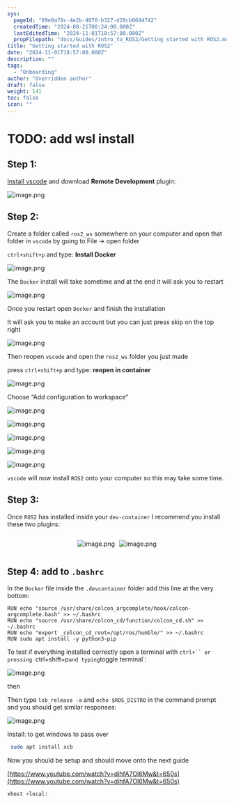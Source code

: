 ```yaml
---
sys:
  pageId: "89e0a78c-4e2b-4070-b327-d28cb0694742"
  createdTime: "2024-08-21T00:24:00.000Z"
  lastEditedTime: "2024-11-01T18:57:00.000Z"
  propFilepath: "docs/Guides/intro_to_ROS2/Getting started with ROS2.md"
title: "Getting started with ROS2"
date: "2024-11-01T18:57:00.000Z"
description: ""
tags:
  - "Onboarding"
author: "Overridden author"
draft: false
weight: 141
toc: false
icon: ""
---
```


# TODO: add wsl install

## Step 1:

[Install vscode](https://code.visualstudio.com/download) and download **Remote Development** plugin:

![image.png](https://prod-files-secure.s3.us-west-2.amazonaws.com/d518164a-d88e-44d1-a4ee-3adb3bd8bce0/efb52993-1881-4a40-b95e-6f020334f022/image.png?X-Amz-Algorithm=AWS4-HMAC-SHA256&X-Amz-Content-Sha256=UNSIGNED-PAYLOAD&X-Amz-Credential=ASIAZI2LB466RMIK5QLE%2F20250419%2Fus-west-2%2Fs3%2Faws4_request&X-Amz-Date=20250419T090748Z&X-Amz-Expires=3600&X-Amz-Security-Token=IQoJb3JpZ2luX2VjEP7%2F%2F%2F%2F%2F%2F%2F%2F%2F%2FwEaCXVzLXdlc3QtMiJGMEQCICx9U%2BCaD09xD%2FDaDZYPy7I%2FBg8hXCvozJbArrEcE89sAiAz7XxzcvrRcxg86%2BHnJtYm00elB4Q9admruP8U4GEh6CqIBAiH%2F%2F%2F%2F%2F%2F%2F%2F%2F%2F8BEAAaDDYzNzQyMzE4MzgwNSIMWc8HfRXERh2RYP7BKtwDjgdo2FEZ%2B4Okp9JfOC4Ud0UTxas0lScRozQY0DlIloCkBMUHygxAPtXei%2FdPI%2FPbxesbSofhNFQPiyp%2FQBoRXo%2BY31WqNB5sfJhDLkYnipYkZEfwclvPlI9HLXaNVhK1b0KoPoalv83nYCeDWVd5SzjvFrF06WD7tT1IF6nLgpxlqsepBBEwQDLvcKaRy%2BnnryEtaLB5%2FxtXMo2LrC6%2BPOFSv6OzezmR7PHJe%2FxedkPPU03EQAWr0mAINkkKrxvEwQnGBXsD7lw%2BxHiJpi%2Fq%2B%2B13fzqr4376AZpBC7NGID%2B96ieUqLDXVg4zvTsP8Azn4oVz%2Fu%2FqiaPDOiMROQEirKZzwn7viy6DIAHPa7lgb5zv747fESSw8lmFe4HGlaTM8vdbE9LhC8gPswpBRgUZzR5p34uMs8qItTcs%2B6Mw1sVvcq58CEq3dw1CtH%2FNxUSBgWevVMXOqeiSQUFSnN3%2Frk8BGP7SsbLFMu54zJ4PEO7Itm71JBddkGY9WbS%2FkQ6q9M0cYKwyM7YdDww%2BrxWaE5Aayrdz1X8BbevcqlpQvq5airGsDMIBYFQDT3ZPucEnosJYdirSR3dTR1QpdSzwC3l1dvcZn%2FIDvEJJd00obkgIn7vYEXASWrNlEhgwh%2FyMwAY6pgH3NHIYGftM%2B7aZoJ1k7lSPUPfeKADH0iNKOrs2u0%2BAMd1u9vyTuGW5%2F6N6q1Q6nZ%2BxBw6pdkodL%2FSPQa%2Bw7KxM9Mt13cyocUCKMG8JgOsnx8qFbAlglkf%2BnnJw6bIPKG3bthPt5gUsSOtk0Vi2EWO9wU3buLkPGhw89OofuLgZy0h%2F%2FR09vloKL7i9tsht5Qv7ufCzvWKMEiWwCOPpOu80intd1p28&X-Amz-Signature=93f6565831d000d8821ae62cd261150f5cf3be05936cbc6a4961bfacc0a6bb0e&X-Amz-SignedHeaders=host&x-id=GetObject)

## Step 2:

Create a folder called `ros2_ws` somewhere on your computer and open that folder in `vscode` by going to File → open folder 

`ctrl+shift+p` and type: **Install Docker**

![image.png](https://prod-files-secure.s3.us-west-2.amazonaws.com/d518164a-d88e-44d1-a4ee-3adb3bd8bce0/2269dc0e-1cd5-47ff-bceb-c04ad9b2eab0/image.png?X-Amz-Algorithm=AWS4-HMAC-SHA256&X-Amz-Content-Sha256=UNSIGNED-PAYLOAD&X-Amz-Credential=ASIAZI2LB466RMIK5QLE%2F20250419%2Fus-west-2%2Fs3%2Faws4_request&X-Amz-Date=20250419T090748Z&X-Amz-Expires=3600&X-Amz-Security-Token=IQoJb3JpZ2luX2VjEP7%2F%2F%2F%2F%2F%2F%2F%2F%2F%2FwEaCXVzLXdlc3QtMiJGMEQCICx9U%2BCaD09xD%2FDaDZYPy7I%2FBg8hXCvozJbArrEcE89sAiAz7XxzcvrRcxg86%2BHnJtYm00elB4Q9admruP8U4GEh6CqIBAiH%2F%2F%2F%2F%2F%2F%2F%2F%2F%2F8BEAAaDDYzNzQyMzE4MzgwNSIMWc8HfRXERh2RYP7BKtwDjgdo2FEZ%2B4Okp9JfOC4Ud0UTxas0lScRozQY0DlIloCkBMUHygxAPtXei%2FdPI%2FPbxesbSofhNFQPiyp%2FQBoRXo%2BY31WqNB5sfJhDLkYnipYkZEfwclvPlI9HLXaNVhK1b0KoPoalv83nYCeDWVd5SzjvFrF06WD7tT1IF6nLgpxlqsepBBEwQDLvcKaRy%2BnnryEtaLB5%2FxtXMo2LrC6%2BPOFSv6OzezmR7PHJe%2FxedkPPU03EQAWr0mAINkkKrxvEwQnGBXsD7lw%2BxHiJpi%2Fq%2B%2B13fzqr4376AZpBC7NGID%2B96ieUqLDXVg4zvTsP8Azn4oVz%2Fu%2FqiaPDOiMROQEirKZzwn7viy6DIAHPa7lgb5zv747fESSw8lmFe4HGlaTM8vdbE9LhC8gPswpBRgUZzR5p34uMs8qItTcs%2B6Mw1sVvcq58CEq3dw1CtH%2FNxUSBgWevVMXOqeiSQUFSnN3%2Frk8BGP7SsbLFMu54zJ4PEO7Itm71JBddkGY9WbS%2FkQ6q9M0cYKwyM7YdDww%2BrxWaE5Aayrdz1X8BbevcqlpQvq5airGsDMIBYFQDT3ZPucEnosJYdirSR3dTR1QpdSzwC3l1dvcZn%2FIDvEJJd00obkgIn7vYEXASWrNlEhgwh%2FyMwAY6pgH3NHIYGftM%2B7aZoJ1k7lSPUPfeKADH0iNKOrs2u0%2BAMd1u9vyTuGW5%2F6N6q1Q6nZ%2BxBw6pdkodL%2FSPQa%2Bw7KxM9Mt13cyocUCKMG8JgOsnx8qFbAlglkf%2BnnJw6bIPKG3bthPt5gUsSOtk0Vi2EWO9wU3buLkPGhw89OofuLgZy0h%2F%2FR09vloKL7i9tsht5Qv7ufCzvWKMEiWwCOPpOu80intd1p28&X-Amz-Signature=553db5def69c293d392ea9a4b4d242783db04b178e59dca3d9414db92b9a56ea&X-Amz-SignedHeaders=host&x-id=GetObject)

The `Docker` install will take sometime and at the end it will ask you to restart

![image.png](https://prod-files-secure.s3.us-west-2.amazonaws.com/d518164a-d88e-44d1-a4ee-3adb3bd8bce0/ed233f78-be33-4b1f-b89c-9c346c0e961e/image.png?X-Amz-Algorithm=AWS4-HMAC-SHA256&X-Amz-Content-Sha256=UNSIGNED-PAYLOAD&X-Amz-Credential=ASIAZI2LB466RMIK5QLE%2F20250419%2Fus-west-2%2Fs3%2Faws4_request&X-Amz-Date=20250419T090748Z&X-Amz-Expires=3600&X-Amz-Security-Token=IQoJb3JpZ2luX2VjEP7%2F%2F%2F%2F%2F%2F%2F%2F%2F%2FwEaCXVzLXdlc3QtMiJGMEQCICx9U%2BCaD09xD%2FDaDZYPy7I%2FBg8hXCvozJbArrEcE89sAiAz7XxzcvrRcxg86%2BHnJtYm00elB4Q9admruP8U4GEh6CqIBAiH%2F%2F%2F%2F%2F%2F%2F%2F%2F%2F8BEAAaDDYzNzQyMzE4MzgwNSIMWc8HfRXERh2RYP7BKtwDjgdo2FEZ%2B4Okp9JfOC4Ud0UTxas0lScRozQY0DlIloCkBMUHygxAPtXei%2FdPI%2FPbxesbSofhNFQPiyp%2FQBoRXo%2BY31WqNB5sfJhDLkYnipYkZEfwclvPlI9HLXaNVhK1b0KoPoalv83nYCeDWVd5SzjvFrF06WD7tT1IF6nLgpxlqsepBBEwQDLvcKaRy%2BnnryEtaLB5%2FxtXMo2LrC6%2BPOFSv6OzezmR7PHJe%2FxedkPPU03EQAWr0mAINkkKrxvEwQnGBXsD7lw%2BxHiJpi%2Fq%2B%2B13fzqr4376AZpBC7NGID%2B96ieUqLDXVg4zvTsP8Azn4oVz%2Fu%2FqiaPDOiMROQEirKZzwn7viy6DIAHPa7lgb5zv747fESSw8lmFe4HGlaTM8vdbE9LhC8gPswpBRgUZzR5p34uMs8qItTcs%2B6Mw1sVvcq58CEq3dw1CtH%2FNxUSBgWevVMXOqeiSQUFSnN3%2Frk8BGP7SsbLFMu54zJ4PEO7Itm71JBddkGY9WbS%2FkQ6q9M0cYKwyM7YdDww%2BrxWaE5Aayrdz1X8BbevcqlpQvq5airGsDMIBYFQDT3ZPucEnosJYdirSR3dTR1QpdSzwC3l1dvcZn%2FIDvEJJd00obkgIn7vYEXASWrNlEhgwh%2FyMwAY6pgH3NHIYGftM%2B7aZoJ1k7lSPUPfeKADH0iNKOrs2u0%2BAMd1u9vyTuGW5%2F6N6q1Q6nZ%2BxBw6pdkodL%2FSPQa%2Bw7KxM9Mt13cyocUCKMG8JgOsnx8qFbAlglkf%2BnnJw6bIPKG3bthPt5gUsSOtk0Vi2EWO9wU3buLkPGhw89OofuLgZy0h%2F%2FR09vloKL7i9tsht5Qv7ufCzvWKMEiWwCOPpOu80intd1p28&X-Amz-Signature=c0f7566acd0c8e51cd4fecc359066019969711fe2abbca56188afdc537b82575&X-Amz-SignedHeaders=host&x-id=GetObject)

Once you restart open `Docker` and finish the installation

It will ask you to make an account but you can just press skip on the top right

![image.png](https://prod-files-secure.s3.us-west-2.amazonaws.com/d518164a-d88e-44d1-a4ee-3adb3bd8bce0/21010ad9-1659-4fd9-9f59-9932a09b2a3d/image.png?X-Amz-Algorithm=AWS4-HMAC-SHA256&X-Amz-Content-Sha256=UNSIGNED-PAYLOAD&X-Amz-Credential=ASIAZI2LB466RMIK5QLE%2F20250419%2Fus-west-2%2Fs3%2Faws4_request&X-Amz-Date=20250419T090748Z&X-Amz-Expires=3600&X-Amz-Security-Token=IQoJb3JpZ2luX2VjEP7%2F%2F%2F%2F%2F%2F%2F%2F%2F%2FwEaCXVzLXdlc3QtMiJGMEQCICx9U%2BCaD09xD%2FDaDZYPy7I%2FBg8hXCvozJbArrEcE89sAiAz7XxzcvrRcxg86%2BHnJtYm00elB4Q9admruP8U4GEh6CqIBAiH%2F%2F%2F%2F%2F%2F%2F%2F%2F%2F8BEAAaDDYzNzQyMzE4MzgwNSIMWc8HfRXERh2RYP7BKtwDjgdo2FEZ%2B4Okp9JfOC4Ud0UTxas0lScRozQY0DlIloCkBMUHygxAPtXei%2FdPI%2FPbxesbSofhNFQPiyp%2FQBoRXo%2BY31WqNB5sfJhDLkYnipYkZEfwclvPlI9HLXaNVhK1b0KoPoalv83nYCeDWVd5SzjvFrF06WD7tT1IF6nLgpxlqsepBBEwQDLvcKaRy%2BnnryEtaLB5%2FxtXMo2LrC6%2BPOFSv6OzezmR7PHJe%2FxedkPPU03EQAWr0mAINkkKrxvEwQnGBXsD7lw%2BxHiJpi%2Fq%2B%2B13fzqr4376AZpBC7NGID%2B96ieUqLDXVg4zvTsP8Azn4oVz%2Fu%2FqiaPDOiMROQEirKZzwn7viy6DIAHPa7lgb5zv747fESSw8lmFe4HGlaTM8vdbE9LhC8gPswpBRgUZzR5p34uMs8qItTcs%2B6Mw1sVvcq58CEq3dw1CtH%2FNxUSBgWevVMXOqeiSQUFSnN3%2Frk8BGP7SsbLFMu54zJ4PEO7Itm71JBddkGY9WbS%2FkQ6q9M0cYKwyM7YdDww%2BrxWaE5Aayrdz1X8BbevcqlpQvq5airGsDMIBYFQDT3ZPucEnosJYdirSR3dTR1QpdSzwC3l1dvcZn%2FIDvEJJd00obkgIn7vYEXASWrNlEhgwh%2FyMwAY6pgH3NHIYGftM%2B7aZoJ1k7lSPUPfeKADH0iNKOrs2u0%2BAMd1u9vyTuGW5%2F6N6q1Q6nZ%2BxBw6pdkodL%2FSPQa%2Bw7KxM9Mt13cyocUCKMG8JgOsnx8qFbAlglkf%2BnnJw6bIPKG3bthPt5gUsSOtk0Vi2EWO9wU3buLkPGhw89OofuLgZy0h%2F%2FR09vloKL7i9tsht5Qv7ufCzvWKMEiWwCOPpOu80intd1p28&X-Amz-Signature=d00a6b53fa067d88618ca0643d979b2019b1cf1a2a27f04ee6d43ac6d75893f8&X-Amz-SignedHeaders=host&x-id=GetObject)

Then reopen `vscode` and open the `ros2_ws` folder you just made

press `ctrl+shift+p` and type: **reopen in container**

![image.png](https://prod-files-secure.s3.us-west-2.amazonaws.com/d518164a-d88e-44d1-a4ee-3adb3bd8bce0/4e93b8c2-41ad-488c-8095-c74205196118/image.png?X-Amz-Algorithm=AWS4-HMAC-SHA256&X-Amz-Content-Sha256=UNSIGNED-PAYLOAD&X-Amz-Credential=ASIAZI2LB466RMIK5QLE%2F20250419%2Fus-west-2%2Fs3%2Faws4_request&X-Amz-Date=20250419T090748Z&X-Amz-Expires=3600&X-Amz-Security-Token=IQoJb3JpZ2luX2VjEP7%2F%2F%2F%2F%2F%2F%2F%2F%2F%2FwEaCXVzLXdlc3QtMiJGMEQCICx9U%2BCaD09xD%2FDaDZYPy7I%2FBg8hXCvozJbArrEcE89sAiAz7XxzcvrRcxg86%2BHnJtYm00elB4Q9admruP8U4GEh6CqIBAiH%2F%2F%2F%2F%2F%2F%2F%2F%2F%2F8BEAAaDDYzNzQyMzE4MzgwNSIMWc8HfRXERh2RYP7BKtwDjgdo2FEZ%2B4Okp9JfOC4Ud0UTxas0lScRozQY0DlIloCkBMUHygxAPtXei%2FdPI%2FPbxesbSofhNFQPiyp%2FQBoRXo%2BY31WqNB5sfJhDLkYnipYkZEfwclvPlI9HLXaNVhK1b0KoPoalv83nYCeDWVd5SzjvFrF06WD7tT1IF6nLgpxlqsepBBEwQDLvcKaRy%2BnnryEtaLB5%2FxtXMo2LrC6%2BPOFSv6OzezmR7PHJe%2FxedkPPU03EQAWr0mAINkkKrxvEwQnGBXsD7lw%2BxHiJpi%2Fq%2B%2B13fzqr4376AZpBC7NGID%2B96ieUqLDXVg4zvTsP8Azn4oVz%2Fu%2FqiaPDOiMROQEirKZzwn7viy6DIAHPa7lgb5zv747fESSw8lmFe4HGlaTM8vdbE9LhC8gPswpBRgUZzR5p34uMs8qItTcs%2B6Mw1sVvcq58CEq3dw1CtH%2FNxUSBgWevVMXOqeiSQUFSnN3%2Frk8BGP7SsbLFMu54zJ4PEO7Itm71JBddkGY9WbS%2FkQ6q9M0cYKwyM7YdDww%2BrxWaE5Aayrdz1X8BbevcqlpQvq5airGsDMIBYFQDT3ZPucEnosJYdirSR3dTR1QpdSzwC3l1dvcZn%2FIDvEJJd00obkgIn7vYEXASWrNlEhgwh%2FyMwAY6pgH3NHIYGftM%2B7aZoJ1k7lSPUPfeKADH0iNKOrs2u0%2BAMd1u9vyTuGW5%2F6N6q1Q6nZ%2BxBw6pdkodL%2FSPQa%2Bw7KxM9Mt13cyocUCKMG8JgOsnx8qFbAlglkf%2BnnJw6bIPKG3bthPt5gUsSOtk0Vi2EWO9wU3buLkPGhw89OofuLgZy0h%2F%2FR09vloKL7i9tsht5Qv7ufCzvWKMEiWwCOPpOu80intd1p28&X-Amz-Signature=065e70575a553575ca200cb12c49246e43b416fc8f866deb83036fe72710a73c&X-Amz-SignedHeaders=host&x-id=GetObject)

Choose “Add configuration to workspace”

![image.png](https://prod-files-secure.s3.us-west-2.amazonaws.com/d518164a-d88e-44d1-a4ee-3adb3bd8bce0/9560b282-5060-4989-ba37-97e7b2c22476/image.png?X-Amz-Algorithm=AWS4-HMAC-SHA256&X-Amz-Content-Sha256=UNSIGNED-PAYLOAD&X-Amz-Credential=ASIAZI2LB466RMIK5QLE%2F20250419%2Fus-west-2%2Fs3%2Faws4_request&X-Amz-Date=20250419T090748Z&X-Amz-Expires=3600&X-Amz-Security-Token=IQoJb3JpZ2luX2VjEP7%2F%2F%2F%2F%2F%2F%2F%2F%2F%2FwEaCXVzLXdlc3QtMiJGMEQCICx9U%2BCaD09xD%2FDaDZYPy7I%2FBg8hXCvozJbArrEcE89sAiAz7XxzcvrRcxg86%2BHnJtYm00elB4Q9admruP8U4GEh6CqIBAiH%2F%2F%2F%2F%2F%2F%2F%2F%2F%2F8BEAAaDDYzNzQyMzE4MzgwNSIMWc8HfRXERh2RYP7BKtwDjgdo2FEZ%2B4Okp9JfOC4Ud0UTxas0lScRozQY0DlIloCkBMUHygxAPtXei%2FdPI%2FPbxesbSofhNFQPiyp%2FQBoRXo%2BY31WqNB5sfJhDLkYnipYkZEfwclvPlI9HLXaNVhK1b0KoPoalv83nYCeDWVd5SzjvFrF06WD7tT1IF6nLgpxlqsepBBEwQDLvcKaRy%2BnnryEtaLB5%2FxtXMo2LrC6%2BPOFSv6OzezmR7PHJe%2FxedkPPU03EQAWr0mAINkkKrxvEwQnGBXsD7lw%2BxHiJpi%2Fq%2B%2B13fzqr4376AZpBC7NGID%2B96ieUqLDXVg4zvTsP8Azn4oVz%2Fu%2FqiaPDOiMROQEirKZzwn7viy6DIAHPa7lgb5zv747fESSw8lmFe4HGlaTM8vdbE9LhC8gPswpBRgUZzR5p34uMs8qItTcs%2B6Mw1sVvcq58CEq3dw1CtH%2FNxUSBgWevVMXOqeiSQUFSnN3%2Frk8BGP7SsbLFMu54zJ4PEO7Itm71JBddkGY9WbS%2FkQ6q9M0cYKwyM7YdDww%2BrxWaE5Aayrdz1X8BbevcqlpQvq5airGsDMIBYFQDT3ZPucEnosJYdirSR3dTR1QpdSzwC3l1dvcZn%2FIDvEJJd00obkgIn7vYEXASWrNlEhgwh%2FyMwAY6pgH3NHIYGftM%2B7aZoJ1k7lSPUPfeKADH0iNKOrs2u0%2BAMd1u9vyTuGW5%2F6N6q1Q6nZ%2BxBw6pdkodL%2FSPQa%2Bw7KxM9Mt13cyocUCKMG8JgOsnx8qFbAlglkf%2BnnJw6bIPKG3bthPt5gUsSOtk0Vi2EWO9wU3buLkPGhw89OofuLgZy0h%2F%2FR09vloKL7i9tsht5Qv7ufCzvWKMEiWwCOPpOu80intd1p28&X-Amz-Signature=3947aaaaf7e6aa8492b4a958d2df63a373de7a8502e44c2cb4a784d06091d8e2&X-Amz-SignedHeaders=host&x-id=GetObject)

![image.png](https://prod-files-secure.s3.us-west-2.amazonaws.com/d518164a-d88e-44d1-a4ee-3adb3bd8bce0/2ee63f81-886b-48e8-a553-dc6e5eac99e4/image.png?X-Amz-Algorithm=AWS4-HMAC-SHA256&X-Amz-Content-Sha256=UNSIGNED-PAYLOAD&X-Amz-Credential=ASIAZI2LB466RMIK5QLE%2F20250419%2Fus-west-2%2Fs3%2Faws4_request&X-Amz-Date=20250419T090748Z&X-Amz-Expires=3600&X-Amz-Security-Token=IQoJb3JpZ2luX2VjEP7%2F%2F%2F%2F%2F%2F%2F%2F%2F%2FwEaCXVzLXdlc3QtMiJGMEQCICx9U%2BCaD09xD%2FDaDZYPy7I%2FBg8hXCvozJbArrEcE89sAiAz7XxzcvrRcxg86%2BHnJtYm00elB4Q9admruP8U4GEh6CqIBAiH%2F%2F%2F%2F%2F%2F%2F%2F%2F%2F8BEAAaDDYzNzQyMzE4MzgwNSIMWc8HfRXERh2RYP7BKtwDjgdo2FEZ%2B4Okp9JfOC4Ud0UTxas0lScRozQY0DlIloCkBMUHygxAPtXei%2FdPI%2FPbxesbSofhNFQPiyp%2FQBoRXo%2BY31WqNB5sfJhDLkYnipYkZEfwclvPlI9HLXaNVhK1b0KoPoalv83nYCeDWVd5SzjvFrF06WD7tT1IF6nLgpxlqsepBBEwQDLvcKaRy%2BnnryEtaLB5%2FxtXMo2LrC6%2BPOFSv6OzezmR7PHJe%2FxedkPPU03EQAWr0mAINkkKrxvEwQnGBXsD7lw%2BxHiJpi%2Fq%2B%2B13fzqr4376AZpBC7NGID%2B96ieUqLDXVg4zvTsP8Azn4oVz%2Fu%2FqiaPDOiMROQEirKZzwn7viy6DIAHPa7lgb5zv747fESSw8lmFe4HGlaTM8vdbE9LhC8gPswpBRgUZzR5p34uMs8qItTcs%2B6Mw1sVvcq58CEq3dw1CtH%2FNxUSBgWevVMXOqeiSQUFSnN3%2Frk8BGP7SsbLFMu54zJ4PEO7Itm71JBddkGY9WbS%2FkQ6q9M0cYKwyM7YdDww%2BrxWaE5Aayrdz1X8BbevcqlpQvq5airGsDMIBYFQDT3ZPucEnosJYdirSR3dTR1QpdSzwC3l1dvcZn%2FIDvEJJd00obkgIn7vYEXASWrNlEhgwh%2FyMwAY6pgH3NHIYGftM%2B7aZoJ1k7lSPUPfeKADH0iNKOrs2u0%2BAMd1u9vyTuGW5%2F6N6q1Q6nZ%2BxBw6pdkodL%2FSPQa%2Bw7KxM9Mt13cyocUCKMG8JgOsnx8qFbAlglkf%2BnnJw6bIPKG3bthPt5gUsSOtk0Vi2EWO9wU3buLkPGhw89OofuLgZy0h%2F%2FR09vloKL7i9tsht5Qv7ufCzvWKMEiWwCOPpOu80intd1p28&X-Amz-Signature=6a5389481575105ffd6d1f7acd1aa04d44f7520cf943e6d66889c710a142d726&X-Amz-SignedHeaders=host&x-id=GetObject)

![image.png](https://prod-files-secure.s3.us-west-2.amazonaws.com/d518164a-d88e-44d1-a4ee-3adb3bd8bce0/ae1580b2-b048-407e-aed9-b584224a7a04/image.png?X-Amz-Algorithm=AWS4-HMAC-SHA256&X-Amz-Content-Sha256=UNSIGNED-PAYLOAD&X-Amz-Credential=ASIAZI2LB466RMIK5QLE%2F20250419%2Fus-west-2%2Fs3%2Faws4_request&X-Amz-Date=20250419T090748Z&X-Amz-Expires=3600&X-Amz-Security-Token=IQoJb3JpZ2luX2VjEP7%2F%2F%2F%2F%2F%2F%2F%2F%2F%2FwEaCXVzLXdlc3QtMiJGMEQCICx9U%2BCaD09xD%2FDaDZYPy7I%2FBg8hXCvozJbArrEcE89sAiAz7XxzcvrRcxg86%2BHnJtYm00elB4Q9admruP8U4GEh6CqIBAiH%2F%2F%2F%2F%2F%2F%2F%2F%2F%2F8BEAAaDDYzNzQyMzE4MzgwNSIMWc8HfRXERh2RYP7BKtwDjgdo2FEZ%2B4Okp9JfOC4Ud0UTxas0lScRozQY0DlIloCkBMUHygxAPtXei%2FdPI%2FPbxesbSofhNFQPiyp%2FQBoRXo%2BY31WqNB5sfJhDLkYnipYkZEfwclvPlI9HLXaNVhK1b0KoPoalv83nYCeDWVd5SzjvFrF06WD7tT1IF6nLgpxlqsepBBEwQDLvcKaRy%2BnnryEtaLB5%2FxtXMo2LrC6%2BPOFSv6OzezmR7PHJe%2FxedkPPU03EQAWr0mAINkkKrxvEwQnGBXsD7lw%2BxHiJpi%2Fq%2B%2B13fzqr4376AZpBC7NGID%2B96ieUqLDXVg4zvTsP8Azn4oVz%2Fu%2FqiaPDOiMROQEirKZzwn7viy6DIAHPa7lgb5zv747fESSw8lmFe4HGlaTM8vdbE9LhC8gPswpBRgUZzR5p34uMs8qItTcs%2B6Mw1sVvcq58CEq3dw1CtH%2FNxUSBgWevVMXOqeiSQUFSnN3%2Frk8BGP7SsbLFMu54zJ4PEO7Itm71JBddkGY9WbS%2FkQ6q9M0cYKwyM7YdDww%2BrxWaE5Aayrdz1X8BbevcqlpQvq5airGsDMIBYFQDT3ZPucEnosJYdirSR3dTR1QpdSzwC3l1dvcZn%2FIDvEJJd00obkgIn7vYEXASWrNlEhgwh%2FyMwAY6pgH3NHIYGftM%2B7aZoJ1k7lSPUPfeKADH0iNKOrs2u0%2BAMd1u9vyTuGW5%2F6N6q1Q6nZ%2BxBw6pdkodL%2FSPQa%2Bw7KxM9Mt13cyocUCKMG8JgOsnx8qFbAlglkf%2BnnJw6bIPKG3bthPt5gUsSOtk0Vi2EWO9wU3buLkPGhw89OofuLgZy0h%2F%2FR09vloKL7i9tsht5Qv7ufCzvWKMEiWwCOPpOu80intd1p28&X-Amz-Signature=bb824cef16bbbe6f6517c6ae61fdb1daddd61359cf775f380a5ff8609967fee5&X-Amz-SignedHeaders=host&x-id=GetObject)

![image.png](https://prod-files-secure.s3.us-west-2.amazonaws.com/d518164a-d88e-44d1-a4ee-3adb3bd8bce0/53255b28-f75e-430f-b9e3-c0ac8577e42b/image.png?X-Amz-Algorithm=AWS4-HMAC-SHA256&X-Amz-Content-Sha256=UNSIGNED-PAYLOAD&X-Amz-Credential=ASIAZI2LB466RMIK5QLE%2F20250419%2Fus-west-2%2Fs3%2Faws4_request&X-Amz-Date=20250419T090748Z&X-Amz-Expires=3600&X-Amz-Security-Token=IQoJb3JpZ2luX2VjEP7%2F%2F%2F%2F%2F%2F%2F%2F%2F%2FwEaCXVzLXdlc3QtMiJGMEQCICx9U%2BCaD09xD%2FDaDZYPy7I%2FBg8hXCvozJbArrEcE89sAiAz7XxzcvrRcxg86%2BHnJtYm00elB4Q9admruP8U4GEh6CqIBAiH%2F%2F%2F%2F%2F%2F%2F%2F%2F%2F8BEAAaDDYzNzQyMzE4MzgwNSIMWc8HfRXERh2RYP7BKtwDjgdo2FEZ%2B4Okp9JfOC4Ud0UTxas0lScRozQY0DlIloCkBMUHygxAPtXei%2FdPI%2FPbxesbSofhNFQPiyp%2FQBoRXo%2BY31WqNB5sfJhDLkYnipYkZEfwclvPlI9HLXaNVhK1b0KoPoalv83nYCeDWVd5SzjvFrF06WD7tT1IF6nLgpxlqsepBBEwQDLvcKaRy%2BnnryEtaLB5%2FxtXMo2LrC6%2BPOFSv6OzezmR7PHJe%2FxedkPPU03EQAWr0mAINkkKrxvEwQnGBXsD7lw%2BxHiJpi%2Fq%2B%2B13fzqr4376AZpBC7NGID%2B96ieUqLDXVg4zvTsP8Azn4oVz%2Fu%2FqiaPDOiMROQEirKZzwn7viy6DIAHPa7lgb5zv747fESSw8lmFe4HGlaTM8vdbE9LhC8gPswpBRgUZzR5p34uMs8qItTcs%2B6Mw1sVvcq58CEq3dw1CtH%2FNxUSBgWevVMXOqeiSQUFSnN3%2Frk8BGP7SsbLFMu54zJ4PEO7Itm71JBddkGY9WbS%2FkQ6q9M0cYKwyM7YdDww%2BrxWaE5Aayrdz1X8BbevcqlpQvq5airGsDMIBYFQDT3ZPucEnosJYdirSR3dTR1QpdSzwC3l1dvcZn%2FIDvEJJd00obkgIn7vYEXASWrNlEhgwh%2FyMwAY6pgH3NHIYGftM%2B7aZoJ1k7lSPUPfeKADH0iNKOrs2u0%2BAMd1u9vyTuGW5%2F6N6q1Q6nZ%2BxBw6pdkodL%2FSPQa%2Bw7KxM9Mt13cyocUCKMG8JgOsnx8qFbAlglkf%2BnnJw6bIPKG3bthPt5gUsSOtk0Vi2EWO9wU3buLkPGhw89OofuLgZy0h%2F%2FR09vloKL7i9tsht5Qv7ufCzvWKMEiWwCOPpOu80intd1p28&X-Amz-Signature=f02e3b8e3216489346ea6a8c8e5aa3c59757b8f023fe4a18cbe331e8fd8d0d9a&X-Amz-SignedHeaders=host&x-id=GetObject)

![image.png](https://prod-files-secure.s3.us-west-2.amazonaws.com/d518164a-d88e-44d1-a4ee-3adb3bd8bce0/7c562767-5af9-4ffb-97d1-327bcdf4ee00/image.png?X-Amz-Algorithm=AWS4-HMAC-SHA256&X-Amz-Content-Sha256=UNSIGNED-PAYLOAD&X-Amz-Credential=ASIAZI2LB466RMIK5QLE%2F20250419%2Fus-west-2%2Fs3%2Faws4_request&X-Amz-Date=20250419T090748Z&X-Amz-Expires=3600&X-Amz-Security-Token=IQoJb3JpZ2luX2VjEP7%2F%2F%2F%2F%2F%2F%2F%2F%2F%2FwEaCXVzLXdlc3QtMiJGMEQCICx9U%2BCaD09xD%2FDaDZYPy7I%2FBg8hXCvozJbArrEcE89sAiAz7XxzcvrRcxg86%2BHnJtYm00elB4Q9admruP8U4GEh6CqIBAiH%2F%2F%2F%2F%2F%2F%2F%2F%2F%2F8BEAAaDDYzNzQyMzE4MzgwNSIMWc8HfRXERh2RYP7BKtwDjgdo2FEZ%2B4Okp9JfOC4Ud0UTxas0lScRozQY0DlIloCkBMUHygxAPtXei%2FdPI%2FPbxesbSofhNFQPiyp%2FQBoRXo%2BY31WqNB5sfJhDLkYnipYkZEfwclvPlI9HLXaNVhK1b0KoPoalv83nYCeDWVd5SzjvFrF06WD7tT1IF6nLgpxlqsepBBEwQDLvcKaRy%2BnnryEtaLB5%2FxtXMo2LrC6%2BPOFSv6OzezmR7PHJe%2FxedkPPU03EQAWr0mAINkkKrxvEwQnGBXsD7lw%2BxHiJpi%2Fq%2B%2B13fzqr4376AZpBC7NGID%2B96ieUqLDXVg4zvTsP8Azn4oVz%2Fu%2FqiaPDOiMROQEirKZzwn7viy6DIAHPa7lgb5zv747fESSw8lmFe4HGlaTM8vdbE9LhC8gPswpBRgUZzR5p34uMs8qItTcs%2B6Mw1sVvcq58CEq3dw1CtH%2FNxUSBgWevVMXOqeiSQUFSnN3%2Frk8BGP7SsbLFMu54zJ4PEO7Itm71JBddkGY9WbS%2FkQ6q9M0cYKwyM7YdDww%2BrxWaE5Aayrdz1X8BbevcqlpQvq5airGsDMIBYFQDT3ZPucEnosJYdirSR3dTR1QpdSzwC3l1dvcZn%2FIDvEJJd00obkgIn7vYEXASWrNlEhgwh%2FyMwAY6pgH3NHIYGftM%2B7aZoJ1k7lSPUPfeKADH0iNKOrs2u0%2BAMd1u9vyTuGW5%2F6N6q1Q6nZ%2BxBw6pdkodL%2FSPQa%2Bw7KxM9Mt13cyocUCKMG8JgOsnx8qFbAlglkf%2BnnJw6bIPKG3bthPt5gUsSOtk0Vi2EWO9wU3buLkPGhw89OofuLgZy0h%2F%2FR09vloKL7i9tsht5Qv7ufCzvWKMEiWwCOPpOu80intd1p28&X-Amz-Signature=c69c8c6bf6fe15aa6accba4daa0617dbed8112efbab06fb57b57f8d0c255b16b&X-Amz-SignedHeaders=host&x-id=GetObject)

`vscode` will now install `ROS2` onto your computer so this may take some time.

## Step 3:

Once `ROS2` has installed inside your `dev-container` I recommend you install these two plugins:

<div style="display: flex;flex-direction: row; column-gap:10px; max-width: 630px;justify-content: center;">
<div>

![image.png](https://prod-files-secure.s3.us-west-2.amazonaws.com/d518164a-d88e-44d1-a4ee-3adb3bd8bce0/3fc3d550-5a54-4ba1-ba6b-faa01cdb7369/image.png?X-Amz-Algorithm=AWS4-HMAC-SHA256&X-Amz-Content-Sha256=UNSIGNED-PAYLOAD&X-Amz-Credential=ASIAZI2LB4665RSEV3HN%2F20250419%2Fus-west-2%2Fs3%2Faws4_request&X-Amz-Date=20250419T090751Z&X-Amz-Expires=3600&X-Amz-Security-Token=IQoJb3JpZ2luX2VjEAEaCXVzLXdlc3QtMiJHMEUCIQDJAkKgiBelQG%2BP6EjAspmH3HyrAu%2BIq9zWMWQ0yAFetwIgNba3Praz9T8Qn6PTBKnGROeuagViC05MmF9CbwPBNcoqiAQIif%2F%2F%2F%2F%2F%2F%2F%2F%2F%2FARAAGgw2Mzc0MjMxODM4MDUiDHhkPxVbDtRvq%2FiQ6SrcA2aJvmWtMhDhfhHSPg38gJ3I4YQ3Q2xaBJbaO%2BlcxbmkM%2FPnrJVCgUoCJXp7GgUskd6p1ykUbDcetK3R%2BJyHC2A89NcBIOmHe3sL7x5nDXDO0yzERsTN1Ya6JOua8xht6GEk0CBw4eval%2Fz2W0mhKByQRJHsPI1gX6aILwLhUiGRQSlAzU4aNbCk5bYPiRFdscnUI6bBaEBt%2BZqt%2B%2B78WQ%2BM5zSJP1eoQhd6jAyMAKBsfvKdzFIPun%2B3HEbh8sMgJu82fI7K6vnR52EMfXr1a11V7soVGe70ROy9WQ489GVUro7rab4CR6zPY7DfuWNV9drlCRGQV%2B7le2z5QxQ7O88rpsjPjmEU8V6sKAgtOBpBstj7%2BjIqII5ofDVuCTkKVLvO%2BoJ5YHL5bydYwdygC3EaOOesvhzHNJRJn%2BzI3qc%2Bgr2roahBjUuYxlyhRmIrpb7mFiNsAyxGu7B1p9dlJb21lhFyuYgwGn43VxhD2FEQTuehduWy%2Fenld6LC5x5Kq8mTiBYzEftWKSzcRzrTcBdQLFKHuW8SljG%2FfjoSjhQkngu%2BVpyFf5tNexA46O%2FP%2Bel7eimPjgJNNUhvKU4Gyf7EJTqfhfx3idgClOg7YqGg%2FWPj28yHibuH6eTJMIa5jcAGOqUBEGgAGd0HQ7CuA1WuZU8O%2BxwYnF03GUDnDoA%2FhUrE42Ov83SqUdcySdy3V33MK5jTBgEn7OIjyMAflx9oB3NjNSrCsdihFIxqjFVaBdtwiUHVxOdH1WJDA7SBT1Mp5L3OfZSFmcp2kW0Lus1BprxTohu0O8io4siB%2BYWyTKYfmrZjLyVGaGYdUPzV9foeXN0BS0y3%2FGt1izuaPa24LZ85390YseQ6&X-Amz-Signature=93cc9dc587cc79732139d2f26a2d4edb95c7a092c550c0b5b60e7afccc2b68e6&X-Amz-SignedHeaders=host&x-id=GetObject)

</div>
<div>

![image.png](https://prod-files-secure.s3.us-west-2.amazonaws.com/d518164a-d88e-44d1-a4ee-3adb3bd8bce0/d994cc66-13c2-4093-a5a3-f84cf4601a82/image.png?X-Amz-Algorithm=AWS4-HMAC-SHA256&X-Amz-Content-Sha256=UNSIGNED-PAYLOAD&X-Amz-Credential=ASIAZI2LB4664YZSNEJL%2F20250419%2Fus-west-2%2Fs3%2Faws4_request&X-Amz-Date=20250419T090751Z&X-Amz-Expires=3600&X-Amz-Security-Token=IQoJb3JpZ2luX2VjEP7%2F%2F%2F%2F%2F%2F%2F%2F%2F%2FwEaCXVzLXdlc3QtMiJGMEQCIF%2F7fxU1Z22CrWcwvv%2Bs3evFlmoAlIcme%2Fuzbn0NIMADAiBZSkKNwrkrHWlO5kn3JANvNvxrXM3PhZ7aJk7ahazo8iqIBAiH%2F%2F%2F%2F%2F%2F%2F%2F%2F%2F8BEAAaDDYzNzQyMzE4MzgwNSIMBPmNvImIV6jm5BGlKtwDk7h0%2BTSfsZ%2F8dK3ntIUhRui3DIUwxWpvpbN35nt8Zbqqs297xch70gn%2BqxW8HR%2FnY6pTeik%2BZeobTsdL1SnmR3H3vCrUIE6et51NNYC8ge0ztBKoHlor%2F8TpNT8sr%2Fx4ckvziK8wvlxW%2Bpe8TYKVj4%2F72oHyoy6hP0sCcrc5Vh0mdrmkxG07OGj%2B0f82D7S6i4RRjcV7EuVh0PgrU1OGGPRjf%2BgGbee7D78PZMoo8dN%2FlUUsMNfcuw8vEtszxUmAUxLjHO6nWi31mQeJsvqOWpXkCQOZQh%2BwCHwnekHIRzrN%2BP%2B1m4SMXXv86rzw45VBqLj0DhZ5o%2B%2BfPB0Kc9xo4CsAJQssuKKoCPdfMQiBYFlj3YvXsaTLP7OlY7RFtoTMN46LInGsckEBdVv4le6lY1zpRbGMOuqps5v8dC8tk%2FhX%2BPhr021%2FDDvCrqjxLAFibOS0Bo3fHwN5i4uYq1NoacnOlNYw7u2Cuk2xalK8ttD37QAV%2Fl%2FdN5mniu%2Fl2CYPnyEkyeg%2FgqNQMj3pePzSKr%2BhjgauJ7cqsfzfDZx1E8AS2j294%2Bq8SWReCgcdyt%2F2GEeQUj4JSyH5jG5dXjtT3oKZKAqM38LEEl5IwLsgwqqZJQnLr6R8bO7u3BIw%2FfuMwAY6pgFo4OKuCpenuwnMjokkzroAujJMX81k1%2BJQrpFASByvYRhFI3dDUfdvuZzJKbfwe2xoCWCLdnNzuZSXyr%2BQPJD%2Fva3qYgIcJ3Btow7NhtlqQ8AhgvG8xL3Wz6Db5Ym%2B%2FEj7pT0ORMX8swfrqO%2F3G%2FCjGTGgRa6Xz0FHZHyjiuU60dhRxEyk%2FoFjHwqF%2BqCigNMBLaZdjmvsg%2Bis6qkxhg84pXZw%2FcoS&X-Amz-Signature=9b8bee3b5a0cc1b9f173e2186b23ae9f30871b21ef61ec137d753fbd8d838e07&X-Amz-SignedHeaders=host&x-id=GetObject)

</div>
</div>

## Step 4: add to `.bashrc`

In the `Docker` file inside the `.devcontainer` folder add this line at the very bottom: 

```docker
RUN echo "source /usr/share/colcon_argcomplete/hook/colcon-argcomplete.bash" >> ~/.bashrc
RUN echo "source /usr/share/colcon_cd/function/colcon_cd.sh" >> ~/.bashrc
RUN echo "export _colcon_cd_root=/opt/ros/humble/" >> ~/.bashrc
RUN sudo apt install -y python3-pip 
```

To test if everything installed correctly open a terminal with `ctrl+`` or pressing `ctrl+shift+p` and typing `toggle terminal`:

![image.png](https://prod-files-secure.s3.us-west-2.amazonaws.com/d518164a-d88e-44d1-a4ee-3adb3bd8bce0/6a4943d8-b04e-4c02-9a58-775f3384d1a5/image.png?X-Amz-Algorithm=AWS4-HMAC-SHA256&X-Amz-Content-Sha256=UNSIGNED-PAYLOAD&X-Amz-Credential=ASIAZI2LB466RMIK5QLE%2F20250419%2Fus-west-2%2Fs3%2Faws4_request&X-Amz-Date=20250419T090748Z&X-Amz-Expires=3600&X-Amz-Security-Token=IQoJb3JpZ2luX2VjEP7%2F%2F%2F%2F%2F%2F%2F%2F%2F%2FwEaCXVzLXdlc3QtMiJGMEQCICx9U%2BCaD09xD%2FDaDZYPy7I%2FBg8hXCvozJbArrEcE89sAiAz7XxzcvrRcxg86%2BHnJtYm00elB4Q9admruP8U4GEh6CqIBAiH%2F%2F%2F%2F%2F%2F%2F%2F%2F%2F8BEAAaDDYzNzQyMzE4MzgwNSIMWc8HfRXERh2RYP7BKtwDjgdo2FEZ%2B4Okp9JfOC4Ud0UTxas0lScRozQY0DlIloCkBMUHygxAPtXei%2FdPI%2FPbxesbSofhNFQPiyp%2FQBoRXo%2BY31WqNB5sfJhDLkYnipYkZEfwclvPlI9HLXaNVhK1b0KoPoalv83nYCeDWVd5SzjvFrF06WD7tT1IF6nLgpxlqsepBBEwQDLvcKaRy%2BnnryEtaLB5%2FxtXMo2LrC6%2BPOFSv6OzezmR7PHJe%2FxedkPPU03EQAWr0mAINkkKrxvEwQnGBXsD7lw%2BxHiJpi%2Fq%2B%2B13fzqr4376AZpBC7NGID%2B96ieUqLDXVg4zvTsP8Azn4oVz%2Fu%2FqiaPDOiMROQEirKZzwn7viy6DIAHPa7lgb5zv747fESSw8lmFe4HGlaTM8vdbE9LhC8gPswpBRgUZzR5p34uMs8qItTcs%2B6Mw1sVvcq58CEq3dw1CtH%2FNxUSBgWevVMXOqeiSQUFSnN3%2Frk8BGP7SsbLFMu54zJ4PEO7Itm71JBddkGY9WbS%2FkQ6q9M0cYKwyM7YdDww%2BrxWaE5Aayrdz1X8BbevcqlpQvq5airGsDMIBYFQDT3ZPucEnosJYdirSR3dTR1QpdSzwC3l1dvcZn%2FIDvEJJd00obkgIn7vYEXASWrNlEhgwh%2FyMwAY6pgH3NHIYGftM%2B7aZoJ1k7lSPUPfeKADH0iNKOrs2u0%2BAMd1u9vyTuGW5%2F6N6q1Q6nZ%2BxBw6pdkodL%2FSPQa%2Bw7KxM9Mt13cyocUCKMG8JgOsnx8qFbAlglkf%2BnnJw6bIPKG3bthPt5gUsSOtk0Vi2EWO9wU3buLkPGhw89OofuLgZy0h%2F%2FR09vloKL7i9tsht5Qv7ufCzvWKMEiWwCOPpOu80intd1p28&X-Amz-Signature=d8fa4985ef8f2a216e8ab138774ff67c8f50b63455b322cee310f2f386c1289a&X-Amz-SignedHeaders=host&x-id=GetObject)

then 

Then type `lsb_release -a` and `echo $ROS_DISTRO` in the command prompt and you should get similar responses:

![image.png](https://prod-files-secure.s3.us-west-2.amazonaws.com/d518164a-d88e-44d1-a4ee-3adb3bd8bce0/3e635dec-a805-4e85-8b9e-d000e5b71a4e/image.png?X-Amz-Algorithm=AWS4-HMAC-SHA256&X-Amz-Content-Sha256=UNSIGNED-PAYLOAD&X-Amz-Credential=ASIAZI2LB466RMIK5QLE%2F20250419%2Fus-west-2%2Fs3%2Faws4_request&X-Amz-Date=20250419T090748Z&X-Amz-Expires=3600&X-Amz-Security-Token=IQoJb3JpZ2luX2VjEP7%2F%2F%2F%2F%2F%2F%2F%2F%2F%2FwEaCXVzLXdlc3QtMiJGMEQCICx9U%2BCaD09xD%2FDaDZYPy7I%2FBg8hXCvozJbArrEcE89sAiAz7XxzcvrRcxg86%2BHnJtYm00elB4Q9admruP8U4GEh6CqIBAiH%2F%2F%2F%2F%2F%2F%2F%2F%2F%2F8BEAAaDDYzNzQyMzE4MzgwNSIMWc8HfRXERh2RYP7BKtwDjgdo2FEZ%2B4Okp9JfOC4Ud0UTxas0lScRozQY0DlIloCkBMUHygxAPtXei%2FdPI%2FPbxesbSofhNFQPiyp%2FQBoRXo%2BY31WqNB5sfJhDLkYnipYkZEfwclvPlI9HLXaNVhK1b0KoPoalv83nYCeDWVd5SzjvFrF06WD7tT1IF6nLgpxlqsepBBEwQDLvcKaRy%2BnnryEtaLB5%2FxtXMo2LrC6%2BPOFSv6OzezmR7PHJe%2FxedkPPU03EQAWr0mAINkkKrxvEwQnGBXsD7lw%2BxHiJpi%2Fq%2B%2B13fzqr4376AZpBC7NGID%2B96ieUqLDXVg4zvTsP8Azn4oVz%2Fu%2FqiaPDOiMROQEirKZzwn7viy6DIAHPa7lgb5zv747fESSw8lmFe4HGlaTM8vdbE9LhC8gPswpBRgUZzR5p34uMs8qItTcs%2B6Mw1sVvcq58CEq3dw1CtH%2FNxUSBgWevVMXOqeiSQUFSnN3%2Frk8BGP7SsbLFMu54zJ4PEO7Itm71JBddkGY9WbS%2FkQ6q9M0cYKwyM7YdDww%2BrxWaE5Aayrdz1X8BbevcqlpQvq5airGsDMIBYFQDT3ZPucEnosJYdirSR3dTR1QpdSzwC3l1dvcZn%2FIDvEJJd00obkgIn7vYEXASWrNlEhgwh%2FyMwAY6pgH3NHIYGftM%2B7aZoJ1k7lSPUPfeKADH0iNKOrs2u0%2BAMd1u9vyTuGW5%2F6N6q1Q6nZ%2BxBw6pdkodL%2FSPQa%2Bw7KxM9Mt13cyocUCKMG8JgOsnx8qFbAlglkf%2BnnJw6bIPKG3bthPt5gUsSOtk0Vi2EWO9wU3buLkPGhw89OofuLgZy0h%2F%2FR09vloKL7i9tsht5Qv7ufCzvWKMEiWwCOPpOu80intd1p28&X-Amz-Signature=fdef16cc1d52f06e957d3c562e065e11dbe7b2f17f4d62bd870b06e920ae1394&X-Amz-SignedHeaders=host&x-id=GetObject)

Install:  to get windows to pass over

```bash
 sudo apt install xcb
```

Now you should be setup and should move onto the next guide 

[https://www.youtube.com/watch?v=dihfA7Ol6Mw&t=650s](https://www.youtube.com/watch?v=dihfA7Ol6Mw&t=650s)

```python
xhost +local:
```
